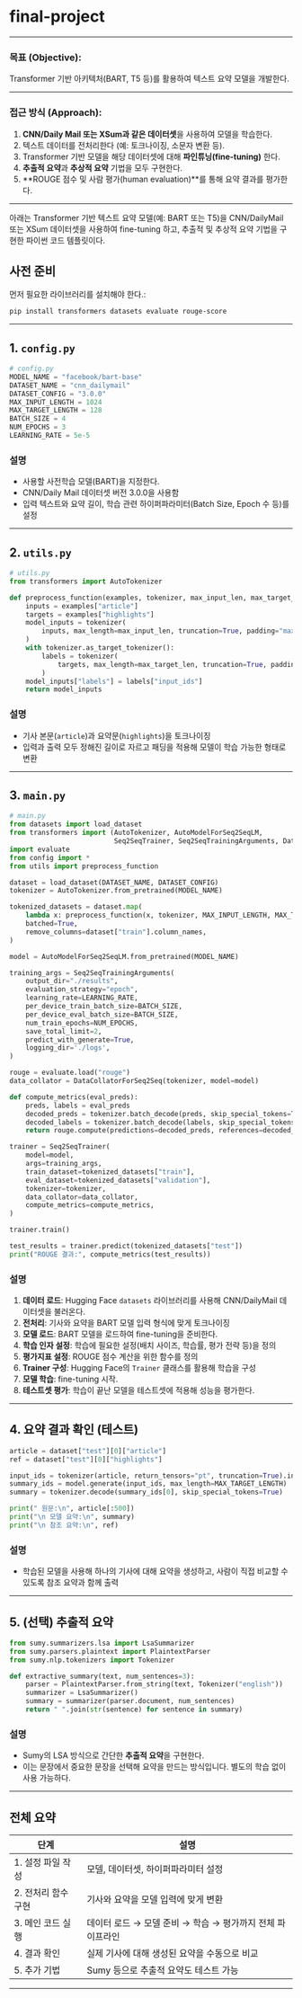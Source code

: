 # final-project

---

###  **목표 (Objective):**

Transformer 기반 아키텍처(BART, T5 등)를 활용하여 텍스트 요약 모델을 개발한다.

---

###  **접근 방식 (Approach):**

1. **CNN/Daily Mail 또는 XSum과 같은 데이터셋**을 사용하여 모델을 학습한다.
2. 텍스트 데이터를 전처리한다 (예: 토크나이징, 소문자 변환 등).
3. Transformer 기반 모델을 해당 데이터셋에 대해 **파인튜닝(fine-tuning)** 한다.
4. **추출적 요약**과 **추상적 요약** 기법을 모두 구현한다.
5. \*\*ROUGE 점수 및 사람 평가(human evaluation)\*\*를 통해 요약 결과를 평가한다.

---


아래는 Transformer 기반 텍스트 요약 모델(예: BART 또는 T5)을 CNN/DailyMail 또는 XSum 데이터셋을 사용하여 fine-tuning 하고, 추출적 및 추상적 요약 기법을 구현한 파이썬 코드 템플릿이다.

##  사전 준비

먼저 필요한 라이브러리를 설치해야 한다.:

```bash
pip install transformers datasets evaluate rouge-score
```

---
##  1. `config.py`

```python
# config.py
MODEL_NAME = "facebook/bart-base"
DATASET_NAME = "cnn_dailymail"
DATASET_CONFIG = "3.0.0"
MAX_INPUT_LENGTH = 1024
MAX_TARGET_LENGTH = 128
BATCH_SIZE = 4
NUM_EPOCHS = 3
LEARNING_RATE = 5e-5
```

###  설명

* 사용할 사전학습 모델(BART)을 지정한다.
* CNN/Daily Mail 데이터셋 버전 3.0.0을 사용함
* 입력 텍스트와 요약 길이, 학습 관련 하이퍼파라미터(Batch Size, Epoch 수 등)를 설정

---

##  2. `utils.py`

```python
# utils.py
from transformers import AutoTokenizer

def preprocess_function(examples, tokenizer, max_input_len, max_target_len):
    inputs = examples["article"]
    targets = examples["highlights"]
    model_inputs = tokenizer(
        inputs, max_length=max_input_len, truncation=True, padding="max_length"
    )
    with tokenizer.as_target_tokenizer():
        labels = tokenizer(
            targets, max_length=max_target_len, truncation=True, padding="max_length"
        )
    model_inputs["labels"] = labels["input_ids"]
    return model_inputs
```

###  설명

* 기사 본문(`article`)과 요약문(`highlights`)을 토크나이징
* 입력과 출력 모두 정해진 길이로 자르고 패딩을 적용해 모델이 학습 가능한 형태로 변환

---

##  3. `main.py`

```python
# main.py
from datasets import load_dataset
from transformers import (AutoTokenizer, AutoModelForSeq2SeqLM,
                          Seq2SeqTrainer, Seq2SeqTrainingArguments, DataCollatorForSeq2Seq)
import evaluate
from config import *
from utils import preprocess_function

dataset = load_dataset(DATASET_NAME, DATASET_CONFIG)
tokenizer = AutoTokenizer.from_pretrained(MODEL_NAME)

tokenized_datasets = dataset.map(
    lambda x: preprocess_function(x, tokenizer, MAX_INPUT_LENGTH, MAX_TARGET_LENGTH),
    batched=True,
    remove_columns=dataset["train"].column_names,
)

model = AutoModelForSeq2SeqLM.from_pretrained(MODEL_NAME)

training_args = Seq2SeqTrainingArguments(
    output_dir="./results",
    evaluation_strategy="epoch",
    learning_rate=LEARNING_RATE,
    per_device_train_batch_size=BATCH_SIZE,
    per_device_eval_batch_size=BATCH_SIZE,
    num_train_epochs=NUM_EPOCHS,
    save_total_limit=2,
    predict_with_generate=True,
    logging_dir='./logs',
)

rouge = evaluate.load("rouge")
data_collator = DataCollatorForSeq2Seq(tokenizer, model=model)

def compute_metrics(eval_preds):
    preds, labels = eval_preds
    decoded_preds = tokenizer.batch_decode(preds, skip_special_tokens=True)
    decoded_labels = tokenizer.batch_decode(labels, skip_special_tokens=True)
    return rouge.compute(predictions=decoded_preds, references=decoded_labels)

trainer = Seq2SeqTrainer(
    model=model,
    args=training_args,
    train_dataset=tokenized_datasets["train"],
    eval_dataset=tokenized_datasets["validation"],
    tokenizer=tokenizer,
    data_collator=data_collator,
    compute_metrics=compute_metrics,
)

trainer.train()

test_results = trainer.predict(tokenized_datasets["test"])
print("ROUGE 결과:", compute_metrics(test_results))
```

###  설명

1. **데이터 로드**: Hugging Face `datasets` 라이브러리를 사용해 CNN/DailyMail 데이터셋을 불러온다.
2. **전처리**: 기사와 요약을 BART 모델 입력 형식에 맞게 토크나이징
3. **모델 로드**: BART 모델을 로드하여 fine-tuning을 준비한다.
4. **학습 인자 설정**: 학습에 필요한 설정(배치 사이즈, 학습률, 평가 전략 등)을 정의
5. **평가지표 설정**: ROUGE 점수 계산을 위한 함수를 정의
6. **Trainer 구성**: Hugging Face의 `Trainer` 클래스를 활용해 학습을 구성
7. **모델 학습**: fine-tuning 시작.
8. **테스트셋 평가**: 학습이 끝난 모델을 테스트셋에 적용해 성능을 평가한다.

---

##  4. 요약 결과 확인 (테스트)

```python
article = dataset["test"][0]["article"]
ref = dataset["test"][0]["highlights"]

input_ids = tokenizer(article, return_tensors="pt", truncation=True).input_ids
summary_ids = model.generate(input_ids, max_length=MAX_TARGET_LENGTH)
summary = tokenizer.decode(summary_ids[0], skip_special_tokens=True)

print(" 원문:\n", article[:500])
print("\n 모델 요약:\n", summary)
print("\n 참조 요약:\n", ref)
```

###  설명

* 학습된 모델을 사용해 하나의 기사에 대해 요약을 생성하고, 사람이 직접 비교할 수 있도록 참조 요약과 함께 출력

---

##  5. (선택) 추출적 요약

```python
from sumy.summarizers.lsa import LsaSummarizer
from sumy.parsers.plaintext import PlaintextParser
from sumy.nlp.tokenizers import Tokenizer

def extractive_summary(text, num_sentences=3):
    parser = PlaintextParser.from_string(text, Tokenizer("english"))
    summarizer = LsaSummarizer()
    summary = summarizer(parser.document, num_sentences)
    return " ".join(str(sentence) for sentence in summary)
```

###  설명

* Sumy의 LSA 방식으로 간단한 **추출적 요약**을 구현한다.
* 이는 문장에서 중요한 문장을 선택해 요약을 만드는 방식입니다. 별도의 학습 없이 사용 가능하다.

---

##  전체 요약

| 단계           | 설명                                  |
| ------------ | ----------------------------------- |
| 1. 설정 파일 작성  | 모델, 데이터셋, 하이퍼파라미터 설정                |
| 2. 전처리 함수 구현 | 기사와 요약을 모델 입력에 맞게 변환                |
| 3. 메인 코드 실행  | 데이터 로드 → 모델 준비 → 학습 → 평가까지 전체 파이프라인 |
| 4. 결과 확인     | 실제 기사에 대해 생성된 요약을 수동으로 비교           |
| 5. 추가 기법     | Sumy 등으로 추출적 요약도 테스트 가능             |

---
